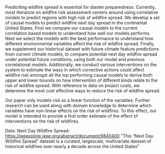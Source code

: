 Prediciting wildfire spread is essential for diaster preparedness. Currently, most literature on wildfire risk assessment centers around using correlative models to predict regions with high risk of wildfire spread. We develop a set of causal models to predict wildfire next day spread in the continental United States. First we compare our causal models to the current correlation based models to understand how well our models performs. Next we select the models with the best performance to understand how different environmental variables affect the risk of wildfire spread. 
Finally, we supplement our historical dataset with future climate feature predictions from current climate models, to compare potential next day wildfire spread under potential future conditions, using both our model and previous correlational models. 
Additionally, we conduct various interventions on the system to estimate the ways in which corrective actions could affect wildfire risk amongst all the top performing causal models to derive both upper and lower bounds on how intervention of different kinds relate to the risk of wildfire spread. With reference to data on project costs, we determine the most cost effective ways to reduce the risk of wildfire spread.

Our paper only models risk as a linear function of the variables. Further research can be used along with domain knowledge to determine which variables have non-linear effects on the risk of wildfires. To this effect, our model is intended to provide a first order estimate of the effect of interventions on the risk of wildfires. 

Data: Next Day Wildfire Spread: https://ieeexplore.ieee.org/abstract/document/9840400
    "This “Next Day Wildfire Spread” dataset is a curated, largescale, multivariate dataset of historical wildfires over nearly a decade across the United States"
